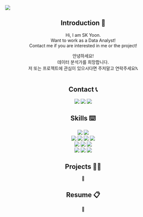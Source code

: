 
<!-- 헤더 -->
<img src="https://capsule-render.vercel.app/api?type=rect&height=300&color=gradient&text=Welcome!&textBg=false&animation=fadeIn&desc=SK.Yoon's%20GitHub&fontSize=100&descAlignY=25" />

<div align=center>


<!--소개-->
## **Introduction :raised_hands:**
Hi, I am SK Yoon.<br/>
Want to work as a Data Analyst!<br/>
Contact me if you are interested in me or the project!<br/>

안녕하세요!<br/>
데이터 분석가를 희망합니다.<br/>
저 또는 프로젝트에 관심이 있으시다면 주저말고 연락주세요!📞<br/><br/>

<!--소개-->
## **Contact 📞**
<a href="mailto:skyoon7899@gmail.com" target="_blank"><img src="https://img.shields.io/badge/Gmail-EA4335?style=flat&logo=gmail&logoColor=white"/></a>
<a href="http://bit.ly/skyoon7899k" target="_blank"><img src="https://img.shields.io/badge/Notion-000000?style=flat&logo=notion&logoColor=white"/></a>
<a href="https://www.linkedin.com/in/skyoon7899" target="_blank"><img src="https://img.shields.io/badge/LinkedIn-0A66C2?style=flat&logo=linkedin&logoColor=white"/></a>
<br/>

<!--스킬-->
 ## **Skills :keyboard:**
<img src="https://img.shields.io/badge/Python-3776AB?style=flat&logo=python&logoColor=white"/>
<img src="https://img.shields.io/badge/MySQL-4479A1?style=flat&logo=mysql&logoColor=white"/>
<br/>


<img src="https://img.shields.io/badge/numpy-013243?style=flat&logo=numpy&logoColor=white"/>
<img src="https://img.shields.io/badge/Pandas-150458?style=flat&logo=pandas&logoColor=white"/>
<img src="https://img.shields.io/badge/Scikitlearn-F7931E?style=flat&logo=scikitlearn&logoColor=white"/>
<img src="https://img.shields.io/badge/Streamlit-FF4B4B?style=flat&logo=streamlit&logoColor=white"/>
<br/>


<img src="https://img.shields.io/badge/VisualStudioCode-007ACC?style=flat&logo=visualstudiocode&logoColor=white"/>
<img src="https://img.shields.io/badge/DBeaver-382923?style=flat&logo=dbeaver&logoColor=white"/>
<img src="https://img.shields.io/badge/GitHub-181717?style=flat&logo=github&logoColor=white"/>
<br/>


<img src="https://img.shields.io/badge/MicrosoftExcel-217346?style=flat&logo=microsoftexcel&logoColor=white"/>
<img src="https://img.shields.io/badge/MicrosoftPowerPoint-B7472A?style=flat&logo=microsoftpowerpoint&logoColor=white"/>
<img src="https://img.shields.io/badge/Tableau-E97627?style=flat&logo=tableau&logoColor=white"/>
<br/>

<!--포트폴리오-->
 ## **Projects 🧑‍💻**
 👷
<br/>

<!--이력서-->
 ## **Resume 📋**
 👷
<br/>




</div>
